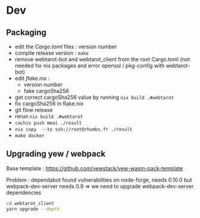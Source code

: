 # Dev

## Packaging


* edit the _Cargo.toml_ files : version number
* compile release version : `make` 
* remove webtarot-bot and webtarot_client from the root Cargo.toml (not needed for nix packages and error openssl / pkg-config with webtarot-bot)
* edit _flake.nix_ : 
  * version number
  * fake cargoSha256
* get correct cargoSha256 value by running `nix build .#webtarot`
* fix cargoSha256 in flake.nix 
* git flow release
* rerun `nix build .#webtarot`
* `cachix push mmai ./result`
* `nix copy  --to ssh://root@rhumbs.fr ./result`
* `make docker`

## Upgrading yew / webpack

Base template : https://github.com/yewstack/yew-wasm-pack-template

Problem : dependabot found vulnerabilities on node-forge, needs 0.10.0 but webpack-dev-server needs 0.9 => we need to upgrade webpack-dev-server dependencies

```sh
cd webtarot_client
yarn upgrade --depth
```
